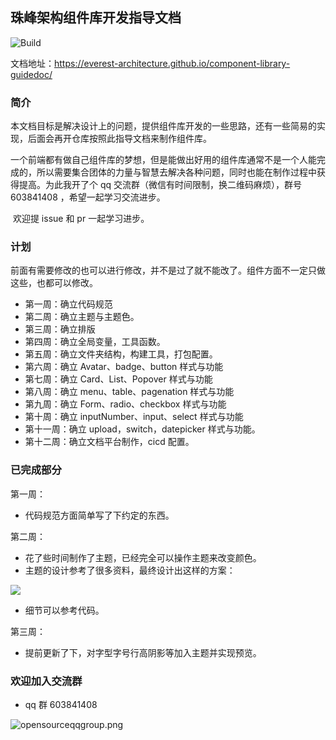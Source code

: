 ## 珠峰架构组件库开发指导文档

![Build](https://github.com/everest-architecture/component-library-guidedoc/workflows/Build/badge.svg)

文档地址：https://everest-architecture.github.io/component-library-guidedoc/

### 简介

​ 本文档目标是解决设计上的问题，提供组件库开发的一些思路，还有一些简易的实现，后面会再开仓库按照此指导文档来制作组件库。

​ 一个前端都有做自己组件库的梦想，但是能做出好用的组件库通常不是一个人能完成的，所以需要集合团体的力量与智慧去解决各种问题，同时也能在制作过程中获得提高。为此我开了个 qq 交流群（微信有时间限制，换二维码麻烦），群号 603841408 ，希望一起学习交流进步。

​ 欢迎提 issue 和 pr 一起学习进步。

### 计划

前面有需要修改的也可以进行修改，并不是过了就不能改了。组件方面不一定只做这些，也都可以修改。

- 第一周：确立代码规范
- 第二周：确立主题与主题色。
- 第三周：确立排版
- 第四周：确立全局变量，工具函数。
- 第五周：确立文件夹结构，构建工具，打包配置。
- 第六周：确立 Avatar、badge、button 样式与功能
- 第七周：确立 Card、List、Popover 样式与功能
- 第八周：确立 menu、table、pagenation 样式与功能
- 第九周：确立 Form、radio、checkbox 样式与功能
- 第十周：确立 inputNumber、input、select 样式与功能
- 第十一周：确立 upload，switch，datepicker 样式与功能。
- 第十二周：确立文档平台制作，cicd 配置。

### 已完成部分

第一周：

- 代码规范方面简单写了下约定的东西。

第二周：

- 花了些时间制作了主题，已经完全可以操作主题来改变颜色。
- 主题的设计参考了很多资料，最终设计出这样的方案：

<img src="https://github.com/everest-architecture/component-library-guidedoc/blob/master/public/week2.jpg" />

- 细节可以参考代码。

第三周：

- 提前更新了下，对字型字号行高阴影等加入主题并实现预览。

### 欢迎加入交流群

- qq 群 603841408

![opensourceqqgroup.png](https://img.zhufengpeixun.com/opensourceqqgroup.png)
